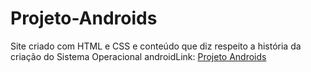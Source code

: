 # Projeto-Androids
Site criado com HTML e CSS e conteúdo que diz respeito a história da criação do Sistema Operacional androidLink: <a href="https://frigo1232.github.io/Projeto-Androids/">Projeto Androids</a>
